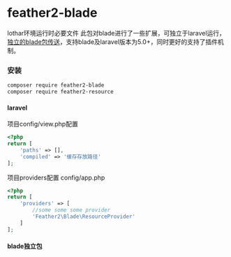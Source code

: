 # feather2-blade

lothar环境运行时必要文件
此包对blade进行了一些扩展，可独立于laravel运行，[独立的blade包传送](https://github.com/jenssegers/blade)，支持blade及laravel版本为5.0+，同时更好的支持了插件机制。

### 安装

```sh
composer require feather2-blade
composer require feather2-resource
```

#### laravel

项目config/view.php配置
```php
<?php
return [
    'paths' => [],
    'compiled' => '缓存存放路径'
];
```

项目providers配置 config/app.php
```php
<?php
return [
    'providers' => [
        //some some some provider
        'Feather2\Blade\ResourceProvider'
    ]
];
```

#### blade独立包

